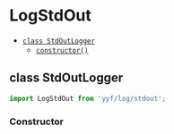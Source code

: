 # LogStdOut

- [`class StdOutLogger`](#class-stdoutlogger)
  - [`constructor()`](#stdoutlogger-constructor-constructor)

<a id="class-stdoutlogger"></a><h2>class StdOutLogger</h2>
``` javascript
import LogStdOut from 'yyf/log/stdout';
```

<h3>Constructor</h3>
<a id="stdoutlogger-constructor-constructor"></a>




